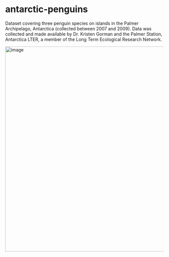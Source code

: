 # antarctic-penguins

Dataset covering three penguin species on islands in the Palmer Archipelago, Antarctica (collected between 2007 and 2009). Data was collected and made available by Dr. Kristen Gorman and the Palmer Station, Antarctica LTER, a member of the Long Term Ecological Research Network.

<img width="600" height="650" alt="image" src="https://github.com/user-attachments/assets/5c671554-8879-42e8-896b-1db754e9f8f4" />
